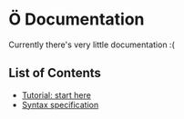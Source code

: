 # Ö Documentation

Currently there's very little documentation :(

## List of Contents

* [Tutorial: start here](tutorial.md)
* [Syntax specification](syntax-spec.md)
